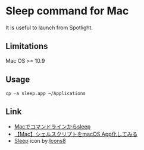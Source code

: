 # Sleep command for Mac

It is useful to launch from Spotlight.

## Limitations

Mac OS >= 10.9

## Usage

```
cp -a sleep.app ~/Applications
```

## Link
- [Macでコマンドラインからsleep](https://qiita.com/cakipy/items/f4d1188dfa4b0982ef4d)
- [【Mac】シェルスクリプトをmacOS App化してみる](https://qiita.com/soh19/items/7b3393266ec74378b58a)
- <a target="_blank" href="https://icons8.com/icon/10140/%E7%9D%A1%E7%9C%A0">Sleep</a> icon by <a target="_blank" href="https://icons8.com">Icons8</a>

